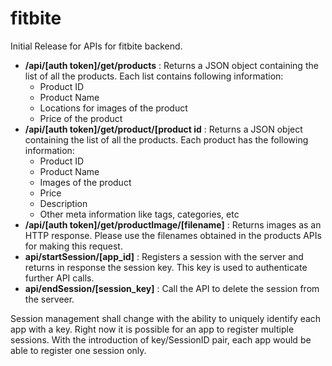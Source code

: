 # fitbite
Initial Release for APIs for fitbite backend.


  * **/api/[auth token]/get/products** :  Returns a JSON object containing the list of all the products. Each list contains following information:
    * Product ID
    * Product Name
    * Locations for images of the product
    * Price of the product
  * **/api/[auth token]/get/product/[product id** : Returns a JSON object containing the list of all the products. Each product has the following information:
    * Product ID
    * Product Name
    * Images of the product
    * Price
    * Description
    * Other meta information like tags, categories, etc
  * **/api/[auth token]/get/productImage/[filename]** :  Returns images as an HTTP response. Please use the filenames obtained in the products APIs for making this request.
  * **api/startSession/[app_id]** : Registers a session with the server and returns in response the session key. This key is used to authenticate further API calls.
  * **api/endSession/[session_key]** : Call the API to delete the session from the serveer.


Session management shall change with the ability to uniquely identify each app with a key. Right now it is possible for an app to register multiple sessions. With the introduction of key/SessionID pair, each app would be able to register one session only.

